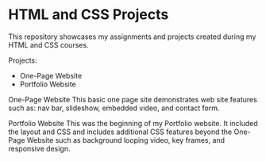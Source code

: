 # HTML and CSS Projects

This repository showcases my assignments and projects created during my HTML and CSS courses.

Projects:
- One-Page Website
- Portfolio Website

One-Page Website
This basic one page site demonstrates web site features such as: nav bar, slideshow, embedded video, and contact form.

Portfolio Website
This was the beginning of my Portfolio website.  It included the layout and CSS and includes additional CSS features beyond the One-Page Website such as background looping video, key frames, and responsive design.

